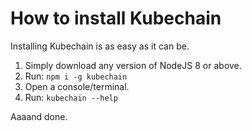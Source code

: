 # How to install Kubechain
Installing Kubechain is as easy as it can be.

1. Simply download any version of NodeJS 8 or above.
1. Run: ``npm i -g kubechain``
1. Open a console/terminal.
1. Run: ``kubechain --help``

Aaaand done.